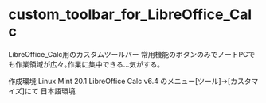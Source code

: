 # custom_toolbar_for_LibreOffice_Calc
LibreOffice_Calc用のカスタムツールバー 常用機能のボタンのみでノートPCでも作業領域が広々｡作業に集中できる...気がする｡

作成環境
Linux Mint 20.1
LibreOffice Calc v6.4
のメニュー[ツール]→[カスタマイズ]にて
日本語環境
